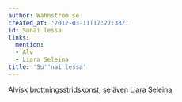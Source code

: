 ```yaml
---
author: Wahnstrom.se
created_at: '2012-03-11T17:27:38Z'
id: Sunai lessa
links:
  mention:
  - Alv
  - Liara Seleina
title: 'Su''nai lessa'
---
```


[Alvisk] brottningsstridskonst, se även [Liara Seleina].

  [Alvisk]: Alv
  [Liara Seleina]: Liara_Seleina